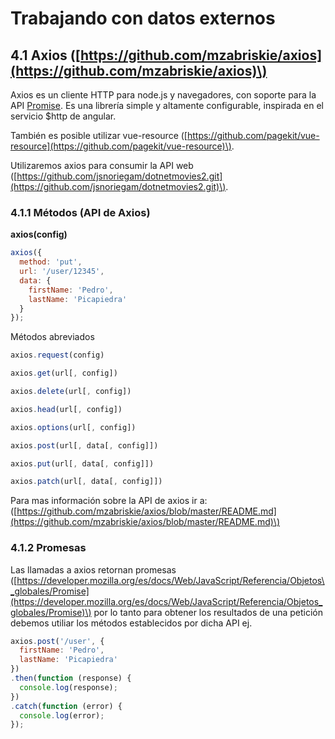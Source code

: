 # Trabajando con datos externos

## 4.1 Axios \([https://github.com/mzabriskie/axios](https://github.com/mzabriskie/axios)\)

Axios es un cliente HTTP para node.js y navegadores, con soporte para la API [Promise](https://developer.mozilla.org/es/docs/Web/JavaScript/Referencia/Objetos_globales/Promise).  Es una librería simple y altamente configurable, inspirada en el servicio $http de angular.

También es posible utilizar vue-resource \([https://github.com/pagekit/vue-resource](https://github.com/pagekit/vue-resource)\).

Utilizaremos axios para consumir la API web \([https://github.com/jsnoriegam/dotnetmovies2.git](https://github.com/jsnoriegam/dotnetmovies2.git)\).

### 4.1.1 Métodos \(API de Axios\)

**axios\(config\)**

```js
axios({
  method: 'put',
  url: '/user/12345',
  data: {
    firstName: 'Pedro',
    lastName: 'Picapiedra'
  }
});
```

Métodos abreviados

```js
axios.request(config)

axios.get(url[, config])

axios.delete(url[, config])

axios.head(url[, config])

axios.options(url[, config])

axios.post(url[, data[, config]])

axios.put(url[, data[, config]])

axios.patch(url[, data[, config]])
```

Para mas información sobre la API de axios ir a: \([https://github.com/mzabriskie/axios/blob/master/README.md](https://github.com/mzabriskie/axios/blob/master/README.md)\)

### 4.1.2 Promesas

Las llamadas a axios retornan promesas \([https://developer.mozilla.org/es/docs/Web/JavaScript/Referencia/Objetos\_globales/Promise](https://developer.mozilla.org/es/docs/Web/JavaScript/Referencia/Objetos_globales/Promise)\) por lo tanto para obtener los resultados de una petición debemos utiliar los métodos establecidos por dicha API ej.

```js
axios.post('/user', {
  firstName: 'Pedro',
  lastName: 'Picapiedra'
})
.then(function (response) {
  console.log(response);
})
.catch(function (error) {
  console.log(error);
});
```



